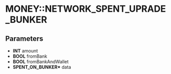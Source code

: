 # MONEY::NETWORK_SPENT_UPRADE_BUNKER

## Parameters
* **INT** amount
* **BOOL** fromBank
* **BOOL** fromBankAndWallet
* **SPENT_ON_BUNKER\*** data
